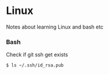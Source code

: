 # Linux
Notes about learning Linux and bash etc



### Bash

Check if git ssh get exists
```bash
$ ls ~/.ssh/id_rsa.pub
```
